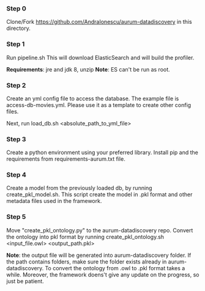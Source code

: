 ### Step 0
Clone/Fork https://github.com/AndraIonescu/aurum-datadiscovery in this directory. 

### Step 1 
Run pipeline.sh 
This will download ElasticSearch and will build the profiler. 

**Requirements**: jre and jdk 8, unzip 
**Note**: ES can't be run as root. 

### Step 2
Create an yml config file to access the database. The example file is access-db-movies.yml. Please use it as a template to create other config files.

Next, run load_db.sh <absolute_path_to_yml_file>

### Step 3
Create a python environment using your preferred library. 
Install pip and the requirements from requirements-aurum.txt file. 

### Step 4
Create a model from the previously loaded db, by running create_pkl_model.sh. 
This script create the model in .pkl format and other metadata files used in the framework. 

### Step 5
Move "create_pkl_ontology.py" to the aurum-datadiscovery repo. 
Convert the ontology into pkl format by running create_pkl_ontology.sh <input_file.owl> <output_path.pkl>

**Note**: the output file will be generated into aurum-datadiscovery folder. If the path contains folders, make sure the folder exists already in aurum-datadiscovery. To convert the ontology from .owl to .pkl format takes a while. Moreover, the framework doens't give any update on the progress, so just be patient. 
